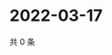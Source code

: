# 2022-03-17

共 0 条

<!-- BEGIN WEIBO -->
<!-- 最后更新时间 Thu Mar 17 2022 02:15:21 GMT+0800 (China Standard Time) -->

<!-- END WEIBO -->
